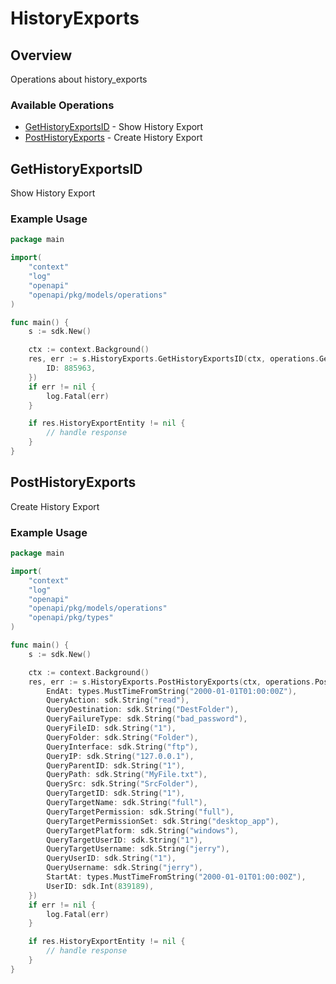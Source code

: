 # HistoryExports

## Overview

Operations about history_exports

### Available Operations

* [GetHistoryExportsID](#gethistoryexportsid) - Show History Export
* [PostHistoryExports](#posthistoryexports) - Create History Export

## GetHistoryExportsID

Show History Export

### Example Usage

```go
package main

import(
	"context"
	"log"
	"openapi"
	"openapi/pkg/models/operations"
)

func main() {
    s := sdk.New()

    ctx := context.Background()
    res, err := s.HistoryExports.GetHistoryExportsID(ctx, operations.GetHistoryExportsIDRequest{
        ID: 885963,
    })
    if err != nil {
        log.Fatal(err)
    }

    if res.HistoryExportEntity != nil {
        // handle response
    }
}
```

## PostHistoryExports

Create History Export

### Example Usage

```go
package main

import(
	"context"
	"log"
	"openapi"
	"openapi/pkg/models/operations"
	"openapi/pkg/types"
)

func main() {
    s := sdk.New()

    ctx := context.Background()
    res, err := s.HistoryExports.PostHistoryExports(ctx, operations.PostHistoryExportsRequestBody{
        EndAt: types.MustTimeFromString("2000-01-01T01:00:00Z"),
        QueryAction: sdk.String("read"),
        QueryDestination: sdk.String("DestFolder"),
        QueryFailureType: sdk.String("bad_password"),
        QueryFileID: sdk.String("1"),
        QueryFolder: sdk.String("Folder"),
        QueryInterface: sdk.String("ftp"),
        QueryIP: sdk.String("127.0.0.1"),
        QueryParentID: sdk.String("1"),
        QueryPath: sdk.String("MyFile.txt"),
        QuerySrc: sdk.String("SrcFolder"),
        QueryTargetID: sdk.String("1"),
        QueryTargetName: sdk.String("full"),
        QueryTargetPermission: sdk.String("full"),
        QueryTargetPermissionSet: sdk.String("desktop_app"),
        QueryTargetPlatform: sdk.String("windows"),
        QueryTargetUserID: sdk.String("1"),
        QueryTargetUsername: sdk.String("jerry"),
        QueryUserID: sdk.String("1"),
        QueryUsername: sdk.String("jerry"),
        StartAt: types.MustTimeFromString("2000-01-01T01:00:00Z"),
        UserID: sdk.Int(839189),
    })
    if err != nil {
        log.Fatal(err)
    }

    if res.HistoryExportEntity != nil {
        // handle response
    }
}
```
